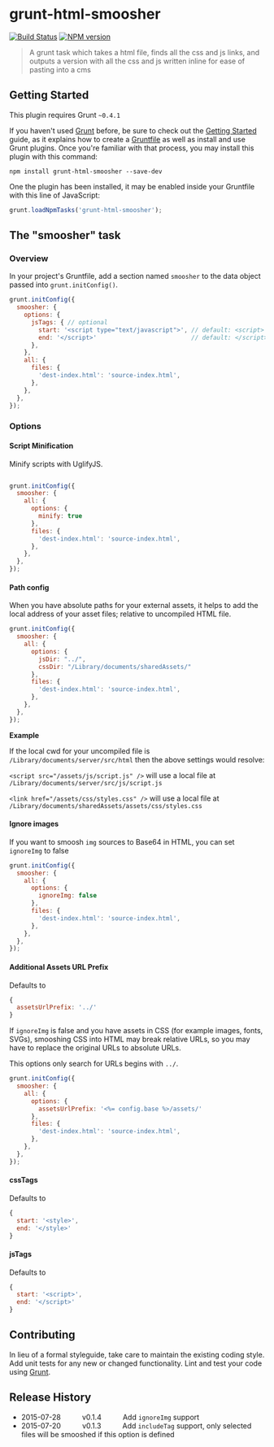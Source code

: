 # grunt-html-smoosher
[![Build Status](https://api.travis-ci.org/motherjones/grunt-html-smoosher.png?branch=master)](https://travis-ci.org/motherjones/grunt-html-smoosher)
[![NPM version](https://badge.fury.io/js/grunt-html-smoosher.png)](http://badge.fury.io/js/grunt-html-smoosher)

> A grunt task which takes a html file, finds all the css and js links, and outputs a version with all the css and js written inline for ease of pasting into a cms

## Getting Started
This plugin requires Grunt `~0.4.1`

If you haven't used [Grunt](http://gruntjs.com/) before, be sure to check out the [Getting Started](http://gruntjs.com/getting-started) guide, as it explains how to create a [Gruntfile](http://gruntjs.com/sample-gruntfile) as well as install and use Grunt plugins. Once you're familiar with that process, you may install this plugin with this command:

```shell
npm install grunt-html-smoosher --save-dev
```

One the plugin has been installed, it may be enabled inside your Gruntfile with this line of JavaScript:

```js
grunt.loadNpmTasks('grunt-html-smoosher');
```

## The "smoosher" task

### Overview
In your project's Gruntfile, add a section named `smoosher` to the data object passed into `grunt.initConfig()`.

```js
grunt.initConfig({
  smoosher: {
    options: {
      jsTags: { // optional
        start: '<script type="text/javascript">', // default: <script>
        end: '</script>'                          // default: </script>
      },
    },
    all: {
      files: {
        'dest-index.html': 'source-index.html',
      },
    },
  },
});
```

### Options

#### Script Minification

Minify scripts with UglifyJS.

```js

grunt.initConfig({
  smoosher: {
    all: {
      options: {
        minify: true
      },
      files: {
        'dest-index.html': 'source-index.html',
      },
    },
  },
});
```

#### Path config

When you have absolute paths for your external assets, it helps to add the local address of your asset files; relative to uncompiled HTML file.

```js
grunt.initConfig({
  smoosher: {
    all: {
      options: {
        jsDir: "../",
        cssDir: "/Library/documents/sharedAssets/"
      },
      files: {
        'dest-index.html': 'source-index.html',
      },
    },
  },
});
```

**Example**

If the local cwd for your uncompiled file is `/Library/documents/server/src/html` then the above settings would resolve:

`<script src="/assets/js/script.js" />` will use a local file at `/Library/documents/server/src/js/script.js`

`<link href="/assets/css/styles.css" />` will use a local file at `/Library/documents/sharedAssets/assets/css/styles.css`

#### Ignore images

If you want to smoosh `img` sources to Base64 in HTML, you can set `ignoreImg` to false

```js
grunt.initConfig({
  smoosher: {
    all: {
      options: {
        ignoreImg: false
      },
      files: {
        'dest-index.html': 'source-index.html',
      },
    },
  },
});
```

#### Additional Assets URL Prefix

Defaults to

```js
{
  assetsUrlPrefix: '../'
}
```

If `ignoreImg` is false and you have assets in CSS (for example images, fonts, SVGs), smooshing CSS into HTML may break relative URLs, so you may have to replace the original URLs to absolute URLs.

This options only search for URLs begins with `../`.

```js
grunt.initConfig({
  smoosher: {
    all: {
      options: {
        assetsUrlPrefix: '<%= config.base %>/assets/'
      },
      files: {
        'dest-index.html': 'source-index.html',
      },
    },
  },
});
```

#### cssTags

Defaults to

```js
{
  start: '<style>',
  end: '</style>'
}
```

#### jsTags

Defaults to

```js
{
  start: '<script>',
  end: '</script>'
}
```


## Contributing
In lieu of a formal styleguide, take care to maintain the existing coding style. Add unit tests for any new or changed functionality. Lint and test your code using [Grunt](http://gruntjs.com/).

## Release History

- 2015-07-28   v0.1.4   Add `ignoreImg` support
- 2015-07-20   v0.1.3   Add `includeTag` support, only selected files will be smooshed if this option is defined
